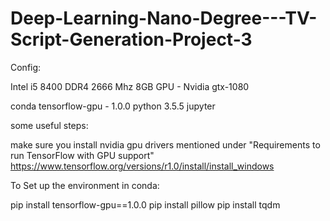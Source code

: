 # Deep-Learning-Nano-Degree---TV-Script-Generation-Project-3

Config:

Intel i5 8400 DDR4 2666 Mhz 8GB GPU - Nvidia gtx-1080

conda tensorflow-gpu - 1.0.0 python 3.5.5 jupyter

some useful steps:

make sure you install nvidia gpu drivers mentioned under "Requirements to run TensorFlow with GPU support" https://www.tensorflow.org/versions/r1.0/install/install_windows

To Set up the environment in conda:

pip install tensorflow-gpu==1.0.0 
pip install pillow 
pip install tqdm
